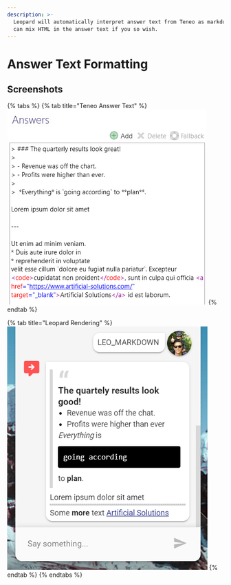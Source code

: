 ```yaml
---
description: >-
  Leopard will automatically interpret answer text from Teneo as markdown. You
  can mix HTML in the answer text if you so wish.
---
```


# Answer Text Formatting

## Screenshots

{% tabs %}
{% tab title="Teneo Answer Text" %}
![Mixing HTML and Markdown](../../.gitbook/assets/markdown.jpg)
{% endtab %}

{% tab title="Leopard Rendering" %}
![](../../.gitbook/assets/leopard-13.png)
{% endtab %}
{% endtabs %}


